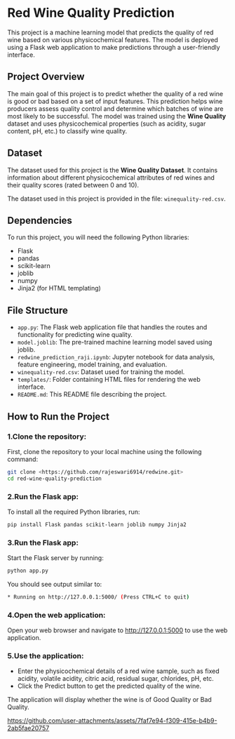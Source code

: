 # Red Wine Quality Prediction

This project is a machine learning model that predicts the quality of red wine based on various physicochemical features. The model is deployed using a Flask web application to make predictions through a user-friendly interface.

## Project Overview

The main goal of this project is to predict whether the quality of a red wine is good or bad based on a set of input features. This prediction helps wine producers assess quality control and determine which batches of wine are most likely to be successful. The model was trained using the **Wine Quality** dataset and uses physicochemical properties (such as acidity, sugar content, pH, etc.) to classify wine quality.

## Dataset

The dataset used for this project is the **Wine Quality Dataset**. It contains information about different physicochemical attributes of red wines and their quality scores (rated between 0 and 10).

The dataset used in this project is provided in the file: `winequality-red.csv`.

## Dependencies

To run this project, you will need the following Python libraries:

- Flask
- pandas
- scikit-learn
- joblib
- numpy
- Jinja2 (for HTML templating)

## File Structure
- `app.py`: The Flask web application file that handles the routes and functionality for predicting wine quality.
- `model.joblib`: The pre-trained machine learning model saved using joblib.
- `redwine_prediction_raji.ipynb`: Jupyter notebook for data analysis, feature engineering, model training, and evaluation.
- `winequality-red.csv`: Dataset used for training the model.
- `templates/`: Folder containing HTML files for rendering the web interface.
- `README.md`: This README file describing the project.
## How to Run the Project
### 1.Clone the repository:
First, clone the repository to your local machine using the following command:
```sh
git clone <https://github.com/rajeswari6914/redwine.git>
cd red-wine-quality-prediction
```
### 2.Run the Flask app:
To install all the required Python libraries, run:
```sh
pip install Flask pandas scikit-learn joblib numpy Jinja2
```
### 3.Run the Flask app:
Start the Flask server by running:
```sh
python app.py
```
You should see output similar to:
```sh
* Running on http://127.0.0.1:5000/ (Press CTRL+C to quit)
```
### 4.Open the web application:
Open your web browser and navigate to http://127.0.0.1:5000 to use the web application.
### 5.Use the application:
- Enter the physicochemical details of a red wine sample, such as fixed acidity, volatile acidity, citric acid, residual sugar, chlorides, pH, etc.
- Click the Predict button to get the predicted quality of the wine.
  
The application will display whether the wine is of Good Quality or Bad Quality.


https://github.com/user-attachments/assets/7faf7e94-f309-415e-b4b9-2ab5fae20757

